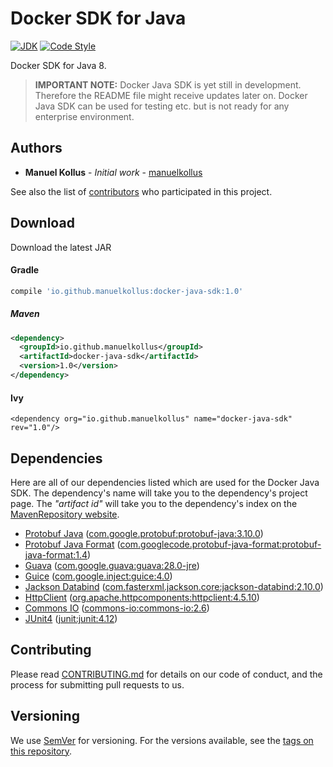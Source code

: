 # Docker SDK for Java
[![JDK](https://img.shields.io/badge/java-SE8-blue.svg)](http://www.oracle.com/technetwork/java/javase/downloads/jdk8-downloads-2133151.html) [![Code Style](https://img.shields.io/badge/codestyle-google-blue.svg)](https://google.github.io/styleguide/javaguide.html)

Docker SDK for Java 8.

> <b>IMPORTANT NOTE:</b> Docker Java SDK is yet still in development. Therefore the README file might receive
updates later on. Docker Java SDK can be used for testing etc. but is not ready for any enterprise environment.

## Authors
* **Manuel Kollus** - *Initial work* - [manuelkollus](https://github.com/manuelkollus)

See also the list of [contributors](https://github.com/manuelkollus/docker-java-sdk/contributors) who participated in this project.

## Download
Download the latest JAR 

#### Gradle
```groovy
compile 'io.github.manuelkollus:docker-java-sdk:1.0'
```

##### Maven
```xml
<dependency>
  <groupId>io.github.manuelkollus</groupId>
  <artifactId>docker-java-sdk</artifactId>
  <version>1.0</version>
</dependency>
```

#### Ivy
```ivy
<dependency org="io.github.manuelkollus" name="docker-java-sdk" rev="1.0"/>
```

## Dependencies
Here are all of our dependencies listed which are used for the Docker Java SDK. The dependency's name will take you to the dependency's project page. The _"artifact id"_ will take you to the dependency's index on the [MavenRepository website](https://mvnrepository.com).

- [Protobuf Java](https://developers.google.com/protocol-buffers/docs/javatutorial) ([com.google.protobuf:protobuf-java:3.10.0](https://mvnrepository.com/artifact/com.google.protobuf/protobuf-java/3.10.0))
- [Protobuf Java Format](https://code.google.com/archive/p/protobuf-java-format/) ([com.googlecode.protobuf-java-format:protobuf-java-format:1.4](https://mvnrepository.com/artifact/com.googlecode.protobuf-java-format/protobuf-java-format/1.4))
- [Guava](https://github.com/google/guava) ([com.google.guava:guava:28.0-jre](https://mvnrepository.com/artifact/com.google.guava/guava/28.0-jre))
- [Guice](https://github.com/google/guice) ([com.google.inject:guice:4.0](https://mvnrepository.com/artifact/com.google.inject/guice/4.0))
- [Jackson Databind](https://github.com/FasterXML/jackson-databind) ([com.fasterxml.jackson.core:jackson-databind:2.10.0](https://mvnrepository.com/artifact/com.fasterxml.jackson.core/jackson-databind/2.10.0))
- [HttpClient](http://hc.apache.org/httpcomponents-client-ga/index.html) ([org.apache.httpcomponents:httpclient:4.5.10](https://mvnrepository.com/artifact/org.apache.httpcomponents/httpclient/4.5.10))
- [Commons IO](http://commons.apache.org/proper/commons-io/) ([commons-io:commons-io:2.6](https://mvnrepository.com/artifact/commons-io/commons-io/2.6))
- [JUnit4](https://junit.org/junit4/) ([junit:junit:4.12](https://mvnrepository.com/artifact/junit/junit/4.12))

## Contributing
Please read [CONTRIBUTING.md](https://github.com/manuelkollus/docker-java-sdk/blob/master/.github/CONTRIBUTING.md) for details on our code of conduct, and the process for submitting pull requests to us.

## Versioning
We use [SemVer](http://semver.org/) for versioning. For the versions available, see the [tags on this repository](https://github.com/manuelkollus/docker-java-sdk/tags).
